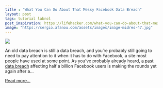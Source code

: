 ```yaml
---
title : "What You Can Do About That Messy Facebook Data Breach"
layout: post
tags: tutorial labnol
post_inspiration: https://lifehacker.com/what-you-can-do-about-that-messy-facebook-data-breach-1846619772
image: "https://sergio.afanou.com/assets/images/image-midres-47.jpg"
---
```


<img src="https://i.kinja-img.com/gawker-media/image/upload/s--EXa4sis6--/c_fit,fl_progressive,q_80,w_636/nwbkwcvroqvfa9wxwthl.jpg" /><p>An old data breach is still a data breach, and you’re probably still going to need to pay attention to it when it has to do with Facebook, a site most people have used at some point. As you’ve probably already heard, <a href="https://gizmodo.com/hacker-publishes-phone-numbers-and-other-data-of-533-mi-1846614604">a past data breach</a> affecting half a billion Facebook users is making the rounds yet again after a…</p><p><a href="https://lifehacker.com/what-you-can-do-about-that-messy-facebook-data-breach-1846619772">Read more...</a></p>